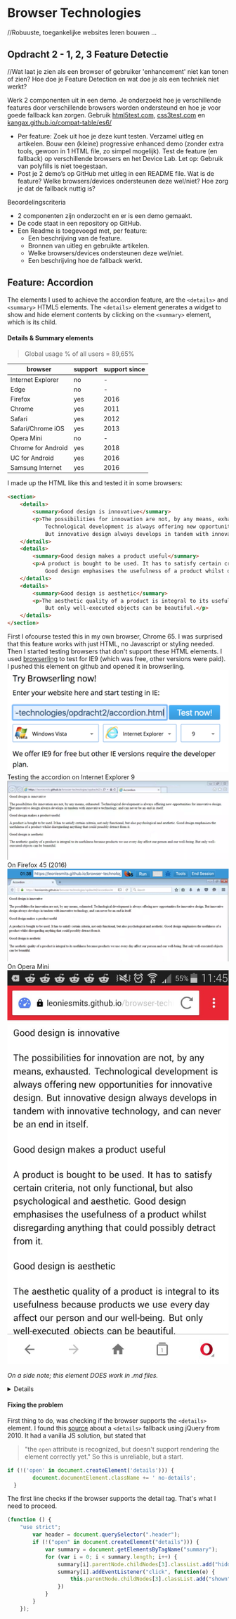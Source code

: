 # Browser Technologies
//Robuuste, toegankelijke websites leren bouwen …

## Opdracht 2 - 1, 2, 3 Feature Detectie
//Wat laat je zien als een browser of gebruiker 'enhancement' niet kan tonen of zien? Hoe doe je Feature Detection en wat doe je als een techniek niet werkt?

Werk 2 componenten uit in een demo. Je onderzoekt hoe je verschillende features door verschillende browsers worden ondersteund en hoe je voor goede fallback kan zorgen. Gebruik [html5test.com](https://html5test.com), [css3test.com](http://css3test.com) en [kangax.github.io/compat-table/es6/](https://kangax.github.io/compat-table/es6/)

- Per feature: Zoek uit hoe je deze kunt testen. Verzamel uitleg en artikelen. Bouw een (kleine) progressive enhanced demo (zonder extra tools, gewoon in 1 HTML file, zo simpel mogelijk). Test de feature (en fallback) op verschillende browsers en het Device Lab. Let op: Gebruik van polyfills is niet toegestaan.
- Post je 2 demo’s op GitHub met uitleg in een README file. Wat is de feature? Welke browsers/devices ondersteunen deze wel/niet? Hoe zorg je dat de fallback nuttig is?

Beoordelingscriteria
- 2 componenten zijn onderzocht en er is een demo gemaakt.
- De code staat in een repository op GitHub.
- Een Readme is toegevoegd met, per feature:
  -	Een beschrijving van de feature.
  - Bronnen van uitleg en gebruikte artikelen.
  -	Welke browsers/devices ondersteunen deze wel/niet.
  -	Een beschrijving hoe de fallback werkt.

## Feature: Accordion

The elements I used to achieve the accordion feature, are the `<details>` and `<summary>` HTML5 elements. The `<details>` element generates a widget to show and hide element contents by clicking on the `<summary>` element, which is its child.

#### Details & Summary elements
> Global usage % of all users = 89,65% 

browser | support | support since
-----|-------|--------------
Internet Explorer | no | - 
Edge | no | -
Firefox | yes | 2016
Chrome | yes | 2011
Safari | yes | 2012
Safari/Chrome iOS| yes | 2013
Opera Mini | no | -
Chrome for Android | yes | 2018
UC for Android| yes | 2016
Samsung Internet | yes | 2016

I made up the HTML like this and tested it in some browsers: 
```HTML
<section>
    <details>
        <summary>Good design is innovative</summary>
        <p>The possibilities for innovation are not, by any means, exhausted. 
            Technological development is always offering new opportunities for innovative design. 
            But innovative design always develops in tandem with innovative technology, and can never be an end in itself.</p>
    </details>
    <details>
        <summary>Good design makes a product useful</summary>
        <p>A product is bought to be used. It has to satisfy certain criteria, not only functional, but also psychological and aesthetic. 
            Good design emphasises the usefulness of a product whilst disregarding anything that could possibly detract from it.</p>
    </details>
    <details>
        <summary>Good design is aesthetic</summary>
        <p>The aesthetic quality of a product is integral to its usefulness because products we use every day affect our person and our well-being. 
            But only well-executed objects can be beautiful.</p>
    </details>
</section>
```

First I ofcourse tested this in my own browser, Chrome 65. I was surprised that this feature works with just HTML, no Javascript or styling needed. Then I started testing browsers that don't support these HTML elements.
I used [browserling](https://www.browserling.com/internet-explorer-testing) to test for IE9 (which was free, other versions were paid). I pushed this element on github and opened it in browserling.![browserling](browserling.png)
Testing the accordion on Internet Explorer 9
![ie9](ie9-testing.png)
On Firefox 45 (2016)
![firefox45](firefox45-testing.png)
On Opera Mini
![operamini-testing](oparamini-testing.jpeg)

_On a side note; this element DOES work in .md files._
<details>How crazy is that</details>

#### Fixing the problem
First thing to do, was checking if the browser supports the `<details>` element. I found this [source](https://mathiasbynens.be/notes/html5-details-jquery) about a `<details>` fallback using jQuery from 2010. It had a vanilla JS solution, but stated that 
> "the `open` attribute is recognized, but doesn't support rendering the element correctly yet." 
So this is unreliable, but a start. 

```javascript
if (!('open' in document.createElement('details'))) {
 		document.documentElement.className += ' no-details';
  }
```
The first line checks if the browser supports the detail tag. That's what I need to proceed. 

```javascript
(function () {
    "use strict";
        var header = document.querySelector(".header");
        if (!("open" in document.createElement("details"))) {
            var summary = document.getElementsByTagName("summary");
            for (var i = 0; i < summary.length; i++) {
                summary[i].parentNode.childNodes[3].classList.add("hidden");
                summary[i].addEventListener("click", function(e) {
                    this.parentNode.childNodes[3].classList.add("shown")
                })
            }
        }
    });
```